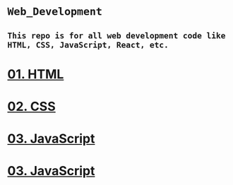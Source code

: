 # **`Web_Development`**

## `This repo is for all web development code like HTML, CSS, JavaScript, React, etc.`

# [01. HTML](./01.%20HTML/)

# [02. CSS](./02.%20CSS/)

# [03. JavaScript](./03.%20JavaScript/)

# [03. JavaScript](./04.%20TypeScript/)
